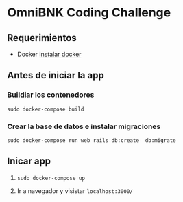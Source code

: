 # OmniBNK Coding Challenge

## Requerimientos
* Docker [instalar docker](https://www.digitalocean.com/community/tutorials/como-instalar-y-usar-docker-en-ubuntu-18-04-1-es)

## Antes de iniciar la app

### Buildiar los contenedores
`sudo docker-compose build`

### Crear la base de datos e instalar migraciones
`sudo docker-compose run web rails db:create  db:migrate`

## Inicar app
1. `sudo docker-compose up`

2. Ir a navegador y visistar `localhost:3000/`
